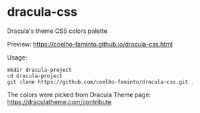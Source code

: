 # dracula-css

Dracula's theme CSS colors palette

Preview: https://coelho-faminto.github.io/dracula-css.html

Usage:

    mkdir dracula-project
    cd dracula-project
    git clone https://github.com/coelho-faminto/dracula-css.git .

The colors were picked from Dracula Theme page: https://draculatheme.com/contribute
